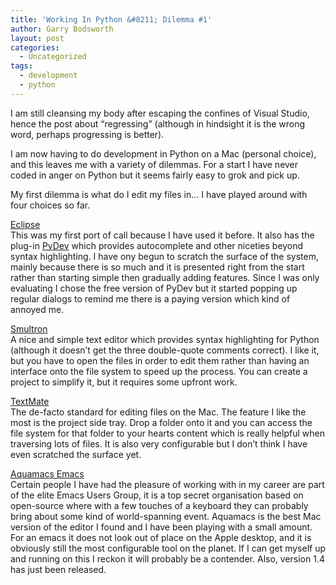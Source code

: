 ```yaml
---
title: 'Working In Python &#8211; Dilemma #1'
author: Garry Bodsworth
layout: post
categories:
  - Uncategorized
tags:
  - development
  - python
---
```

I am still cleansing my body after escaping the confines of Visual Studio, hence the post about &#8220;regressing&#8221; (although in hindsight it is the wrong word, perhaps progressing is better).

I am now having to do development in Python on a Mac (personal choice), and this leaves me with a variety of dilemmas. For a start I have never coded in anger on Python but it seems fairly easy to grok and pick up.

My first dilemma is what do I edit my files in&#8230; I have played around with four choices so far.

[Eclipse][1]  
This was my first port of call because I have used it before. It also has the plug-in [PyDev][2] which provides autocomplete and other niceties beyond syntax highlighting. I have ony begun to scratch the surface of the system, mainly because there is so much and it is presented right from the start rather than starting simple then gradually adding features. Since I was only evaluating I chose the free version of PyDev but it started popping up regular dialogs to remind me there is a paying version which kind of annoyed me.

[Smultron][3]  
A nice and simple text editor which provides syntax highlighting for Python (although it doesn&#8217;t get the three double-quote comments correct). I like it, but you have to open the files in order to edit them rather than having an interface onto the file system to speed up the process. You can create a project to simplify it, but it requires some upfront work.

[TextMate][4]  
The de-facto standard for editing files on the Mac. The feature I like the most is the project side tray. Drop a folder onto it and you can access the file system for that folder to your hearts content which is really helpful when traversing lots of files. It is also very configurable but I don&#8217;t think I have even scratched the surface yet.

[Aquamacs Emacs][5]  
Certain people I have had the pleasure of working with in my career are part of the elite Emacs Users Group, it is a top secret organisation based on open-source where with a few touches of a keyboard they can probably bring about some kind of world-spanning event. Aquamacs is the best Mac version of the editor I found and I have been playing with a small amount. For an emacs it does not look out of place on the Apple desktop, and it is obviously still the most configurable tool on the planet. If I can get myself up and running on this I reckon it will probably be a contender. Also, version 1.4 has just been released.

 [1]: http://www.eclipse.org
 [2]: http://pydev.sourceforge.net/
 [3]: http://smultron.sourceforge.net/
 [4]: http://macromates.com/
 [5]: http://aquamacs.org/